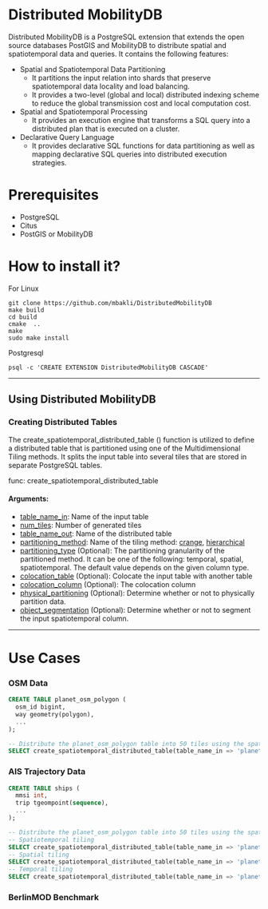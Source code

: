# Distributed MobilityDB
Distributed MobilityDB is a PostgreSQL extension that extends the open source databases PostGIS and MobilityDB to distribute spatial and spatiotemporal data and queries. It contains the following features:
* Spatial and Spatiotemporal Data Partitioning
  * It partitions the input relation into shards that preserve spatiotemporal data locality and load balancing.
  * It provides a two-level (global and local) distributed indexing scheme to reduce the global transmission cost and local computation cost.
* Spatial and Spatiotemporal Processing
  * It provides an execution engine that transforms a SQL query into a distributed plan that is executed on a cluster.
* Declarative Query Language
  * It provides declarative SQL functions for data partitioning as well as mapping declarative SQL queries into distributed execution strategies.

# Prerequisites
- PostgreSQL
- Citus
- PostGIS or MobilityDB

# How to install it?
For Linux

	git clone https://github.com/mbakli/DistributedMobilityDB
    make build
	cd build
	cmake  ..
	make
	sudo make install

Postgresql

	psql -c 'CREATE EXTENSION DistributedMobilityDB CASCADE'

-----------------------------------------------------------------------------------------------------------------------
## Using Distributed MobilityDB

### Creating Distributed Tables

The create_spatiotemporal_distributed_table () function is utilized to define a distributed table that is partitioned using one of the Multidimensional Tiling methods. It splits the input table into several tiles that are stored in separate PostgreSQL tables.

func: create_spatiotemporal_distributed_table
#### Arguments:
- <ins>table_name_in</ins>: Name of the input table
- <ins>num_tiles</ins>: Number of generated tiles
- <ins>table_name_out</ins>: Name of the distributed table
- <ins>partitioning_method</ins>: Name of the tiling method: <ins>crange</ins>, <ins>hierarchical</ins>
- <ins>partitioning_type</ins> (Optional): The partitioning granularity of the partitioned method. It can be one of the following: temporal, spatial, spatiotemporal. The default value depends on the given column type.
- <ins>colocation_table</ins> (Optional): Colocate the input table with another table
- <ins>colocation_column</ins> (Optional): The colocation column
- <ins>physical_partitioning</ins> (Optional): Determine whether or not to physically partition data.
- <ins>object_segmentation</ins> (Optional): Determine whether or not to segment the input spatiotemporal column.
-----------------------------------------------------------------------------------------------------------------------
# Use Cases

### OSM Data
```sql
CREATE TABLE planet_osm_polygon (
  osm_id bigint,
  way geometry(polygon),
  ...
);

-- Distribute the planet_osm_polygon table into 50 tiles using the spatial column: geometry(polygon)
SELECT create_spatiotemporal_distributed_table(table_name_in => 'planet_osm_polygon', num_tiles =>50, table_name_out=>'planet_osm_point_50t', partitioning_method => 'crange');
```
### AIS Trajectory Data

```sql
CREATE TABLE ships (
  mmsi int,
  trip tgeompoint(sequence),
  ...
);

-- Distribute the planet_osm_polygon table into 50 tiles using the spatiotemporal column: tgeompoint(sequence)
-- Spatiotemporal tiling
SELECT create_spatiotemporal_distributed_table(table_name_in => 'planet_osm_polygon', num_tiles =>50, table_name_out=>'planet_osm_point_50t', partitioning_method => 'crange', partitioning_type =>'spatiotemporal');
-- Spatial tiling
SELECT create_spatiotemporal_distributed_table(table_name_in => 'planet_osm_polygon', num_tiles =>50, table_name_out=>'planet_osm_point_50t', partitioning_method => 'crange', partitioning_type =>'spatial');
-- Temporal tiling
SELECT create_spatiotemporal_distributed_table(table_name_in => 'planet_osm_polygon', num_tiles =>50, table_name_out=>'planet_osm_point_50t', partitioning_method => 'crange', partitioning_type =>'temporal');
```
### BerlinMOD Benchmark